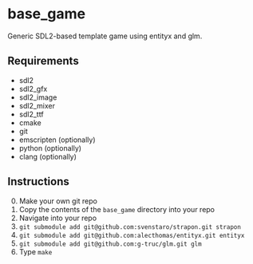 # base_game
Generic SDL2-based template game using entityx and glm.

## Requirements

* sdl2
* sdl2_gfx
* sdl2_image
* sdl2_mixer
* sdl2_ttf
* cmake
* git
* emscripten (optionally)
* python (optionally)
* clang (optionally)

## Instructions

0. Make your own git repo
1. Copy the contents of the `base_game` directory into your repo
2. Navigate into your repo
3. `git submodule add git@github.com:svenstaro/strapon.git strapon`
4. `git submodule add git@github.com:alecthomas/entityx.git entityx`
5. `git submodule add git@github.com:g-truc/glm.git glm`
6. Type `make`
